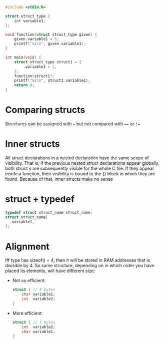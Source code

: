 ```C
#include <stdio.h>

struct struct_type {
    int variable1;
};

void function(struct struct_type given) {
    given.variable1 = 5;
    printf("%i\n", given.variable1);
}

int main(void) {
    struct struct_type struct1 = {
        .variable1 = 1,
    };
    function(struct1);
    printf("%i\n", struct1.variable1);
    return 0;
}
```

#                  Comparing structs

Structures can be assigned with `=` but not compared with `==` or `!=`

#                  Inner structs

All struct declarations in a nested declaration have the same scope of visibility. That is, if the previous nested struct declarations appear globally, both struct s are subsequently visible for the whole C file. If they appear inside a function, their visibility is bound to the {} block in which they are found. Because of that, inner structs make no sense

#        struct + typedef

```C
typedef struct struct_name struct_name;
struct struct_name{
  .variable1,
};
```

#                  Alignment

Iff type has sizeof() = 4, then it will be stored in RAM addresses that is divisible by 4. So same structure, depending on in which order you have placed its elements, will have different size:
- Not so efficient:
    ```C
    struct { // 8 bytes
        char variable1;
        int  variable2;
    }
    ```
- More efficient:
    ```C
    struct { // 5 bytes
        int  variable2;
        char variable1;
    }
    ```